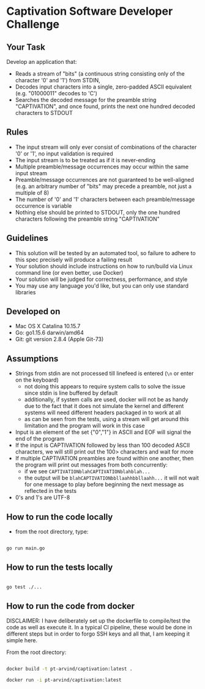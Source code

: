 # Captivation Software Developer Challenge

## Your Task

Develop an application that:

- Reads a stream of "bits" (a continuous string consisting only of the character '0' and '1') from STDIN,
- Decodes input characters into a single, zero-padded ASCII equivalent (e.g. "01000011" decodes to 'C')
- Searches the decoded message for the preamble string "CAPTIVATION", and once found, prints the next one hundred decoded characters to STDOUT

## Rules

- The input stream will only ever consist of combinations of the character '0' or '1', no input validation is required
- The input stream is to be treated as if it is never-ending
- Multiple preamble/message occurrences may occur within the same input stream
- Preamble/message occurrences are not guaranteed to be well-aligned (e.g. an arbitrary number of "bits" may precede a preamble, not just a multiple of 8)
- The number of '0' and '1' characters between each preamble/message occurrence is variable 
- Nothing else should be printed to STDOUT, only the one hundred characters following the preamble string "CAPTIVATION"

## Guidelines

- This solution will be tested by an automated tool, so failure to adhere to this spec precisely will produce a failing result 
- Your solution should include instructions on how to run/build via Linux command line (or even better, use Docker)
- Your solution will be judged for correctness, performance, and style
- You may use any language you'd like, but you can only use standard libraries

## Developed on

- Mac OS X Catalina 10.15.7
- Go: go1.15.6 darwin/amd64
- Git: git version 2.8.4 (Apple Git-73)

## Assumptions

- Strings from stdin are not processed till linefeed is entered (`\n` or enter on the keyboard)
  - not doing this appears to require system calls to solve the issue since stdin is line buffered by default
  - additionally, if system calls are used, docker will not be as handy due to the fact that it does not simulate the kernel and different systems will need different headers packaged in to work at all
  - as can be seen from the tests, using a stream will get around this limitation and the program will work in this case
- Input is an element of the set {"0","1"} in ASCII and EOF will signal the end of the program
- If the input is CAPTIVATION followed by less than 100 decoded ASCII characters, we will still print out the 100> characters and wait for more
- If multiple CAPTIVATION preambles are found within one another, then the program will print out messages from both concurrently:
  - if we see `CAPTIVATIONblahCAPTIVATIONblahblah...`
  - the output will be `blahCAPTIVATIONbbllaahhbbllaahh...` it will not wait for one message to play before beginning the next message as reflected in the tests
- 0's and 1's are UTF-8

## How to run the code locally

- from the root directory, type:

```bash

go run main.go

```

## How to run the tests locally

```bash

go test ./...

```

## How to run the code from docker

DISCLAIMER: I have deliberately set up the dockerfile to compile/test the code as well as execute it. In a typical CI pipeline, these would be done in different steps but in order to forgo SSH keys and all that, I am keeping it simple here.

From the root directory:

```bash

docker build -t pt-arvind/captivation:latest .

docker run -i pt-arvind/captivation:latest

```
